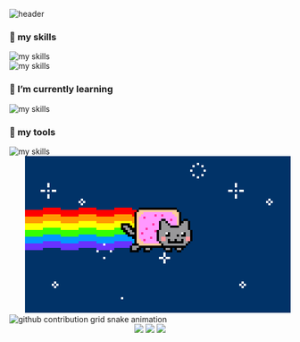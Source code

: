 ![header](https://capsule-render.vercel.app/api?type=waving&color=auto&height=300&section=header&text=jiho_seo&fontSize=70)

<div>
	
### 🌱 my skills
<img alt="my skills" src="https://skillicons.dev/icons?theme=light&perline=8&i=py,django,sqlite" /><br>
<img alt="my skills" src="https://skillicons.dev/icons?theme=light&perline=8&i=html,css,bootstrap" />

### 🌱 I’m currently learning
<img alt="my skills" src="https://skillicons.dev/icons?theme=light&perline=8&i=java,spring,mysql" />

### 🌱 my tools
<img alt="my skills" src="https://skillicons.dev/icons?theme=light&perline=8&i=github,gitlab,git,vscode" />
<div/>
	
<div align="right" >
  <a href="https://timkayhou.com/">
    <img src="https://raw.githubusercontent.com/timkayhou/my-pictures/main/gif/Cat-Nyan-Gif.gif"/>
  </a>
</div>


<picture>
  <source media="(prefers-color-scheme: dark)" srcset="https://raw.githubusercontent.com/NEU-chaldea/NEU-chaldea/output/github-contribution-grid-snake-dark.svg">
  <source media="(prefers-color-scheme: light)" srcset="https://raw.githubusercontent.com/NEU-chaldea/NEU-chaldea/output/github-contribution-grid-snake.svg">
  <img alt="github contribution grid snake animation" src="https://raw.githubusercontent.com/NEU-chaldea/NEU-chaldea/output/github-contribution-grid-snake.svg">
</picture>


<div align="center">
  <img height="170" src="https://github-readme-stats.vercel.app/api?username=NEU-chaldea&show_icons=true&theme=noctis_minimus"/>
  <img height="170" src="http://mazassumnida.wtf/api/generate_badge?boj=cjsrhd882"/>
  <img height="170" src="https://github-readme-stats.vercel.app/api/top-langs/?username=NEU-chaldea&layout=compact&theme=tokyonight" />
</div>
